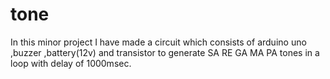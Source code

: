 # tone
In this minor project I have made a circuit which consists of arduino uno ,buzzer ,battery(12v)  and transistor to generate SA RE GA MA PA tones in a loop  with delay of 1000msec.
